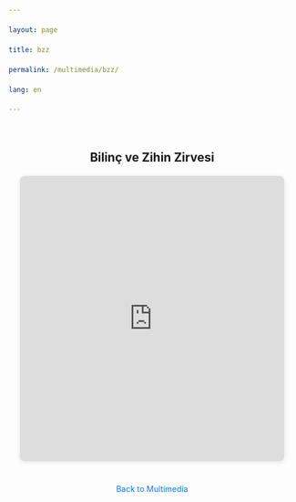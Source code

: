 ```yaml
---
layout: page
title: bzz
permalink: /multimedia/bzz/
lang: en
---
```



<div class="video-container">
  <h2>Bilinç ve Zihin Zirvesi</h2>
  <iframe 
    width="100%" 
    height="500" 
    src="https://www.youtube.com/embed/akA4Bxs--UQ" 
    frameborder="0" 
    allow="accelerometer; autoplay; clipboard-write; encrypted-media; gyroscope; picture-in-picture" 
    allowfullscreen>
  </iframe>
</div>

<style>
.video-container {
    max-width: 1000px;
    margin: 0 auto;
    padding: 20px;
}

.video-container h2 {
    margin-bottom: 20px;
    text-align: center;
}

iframe {
    display: block;
    margin: 0 auto;
    box-shadow: 0 2px 8px rgba(0,0,0,0.1);
    border-radius: 8px;
}

a {
    display: block;
    margin-top: 20px;
    text-align: center;
    text-decoration: none;
    color: #007bff;
}

a:hover {
    text-decoration: underline;
}
</style>

<a href="/multimedia">Back to Multimedia</a>